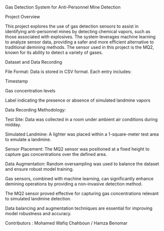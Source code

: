 Gas Detection System for Anti-Personnel Mine Detection

Project Overview

This project explores the use of gas detection sensors to assist in identifying anti-personnel mines by detecting chemical vapors, such as those associated with explosives. The system leverages machine learning to analyze sensor data, providing a safer and more efficient alternative to traditional demining methods. The sensor used in this project is the MQ2, known for its ability to detect a variety of gases.

Dataset and Data Recording

File Format: Data is stored in CSV format. Each entry includes:

Timestamp

Gas concentration levels

Label indicating the presence or absence of simulated landmine vapors

Data Recording Methodology:

Test Site: Data was collected in a room under ambient air conditions during midday.

Simulated Landmine: A lighter was placed within a 1-square-meter test area to emulate a landmine.

Sensor Placement: The MQ2 sensor was positioned at a fixed height to capture gas concentrations over the defined area.

Data Augmentation: Random oversampling was used to balance the dataset and ensure robust model training.



Gas sensors, combined with machine learning, can significantly enhance demining operations by providing a non-invasive detection method.

The MQ2 sensor proved effective for capturing gas concentrations relevant to simulated landmine detection.

Data balancing and augmentation techniques are essential for improving model robustness and accuracy.


Contributors :  Mohamed Wafiq Chahboun / Hamza Benomar
